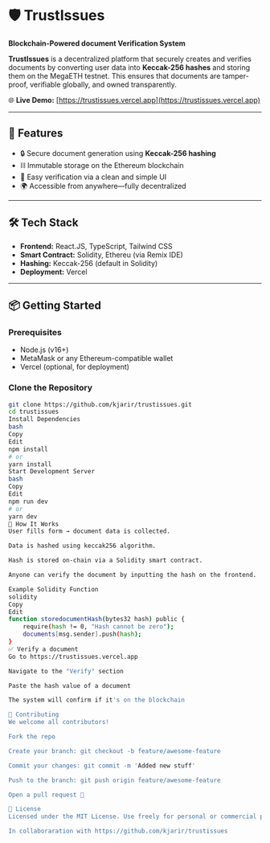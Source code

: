 # 🛡️ TrustIssues

**Blockchain-Powered document Verification System**

**TrustIssues** is a decentralized platform that securely creates and verifies documents by converting user data into **Keccak-256 hashes** and storing them on the MegaETH testnet. This ensures that documents are tamper-proof, verifiable globally, and owned transparently.

🌐 **Live Demo:** [https://trustissues.vercel.app](https://trustissues.vercel.app)

---

## 🚀 Features

- 🔒 Secure document generation using **Keccak-256 hashing**
- ⛓️ Immutable storage on the Ethereum blockchain
- 🧾 Easy verification via a clean and simple UI
- 🌍 Accessible from anywhere—fully decentralized

---

## 🛠️ Tech Stack

- **Frontend:** React.JS, TypeScript, Tailwind CSS
- **Smart Contract:** Solidity, Ethereu (via Remix IDE)
- **Hashing:** Keccak-256 (default in Solidity)
- **Deployment:** Vercel

---

## 📦 Getting Started

### Prerequisites

- Node.js (v16+)
- MetaMask or any Ethereum-compatible wallet
- Vercel (optional, for deployment)

### Clone the Repository

```bash
git clone https://github.com/kjarir/trustissues.git
cd trustissues
Install Dependencies
bash
Copy
Edit
npm install
# or
yarn install
Start Development Server
bash
Copy
Edit
npm run dev
# or
yarn dev
🧠 How It Works
User fills form → document data is collected.

Data is hashed using keccak256 algorithm.

Hash is stored on-chain via a Solidity smart contract.

Anyone can verify the document by inputting the hash on the frontend.

Example Solidity Function
solidity
Copy
Edit
function storedocumentHash(bytes32 hash) public {
    require(hash != 0, "Hash cannot be zero");
    documents[msg.sender].push(hash);
}
✅ Verify a document
Go to https://trustissues.vercel.app

Navigate to the "Verify" section

Paste the hash value of a document

The system will confirm if it's on the blockchain

🤝 Contributing
We welcome all contributors!

Fork the repo

Create your branch: git checkout -b feature/awesome-feature

Commit your changes: git commit -m 'Added new stuff'

Push to the branch: git push origin feature/awesome-feature

Open a pull request 🚀

📜 License
Licensed under the MIT License. Use freely for personal or commercial purposes.

In collaboraration with https://github.com/kjarir/trustissues
